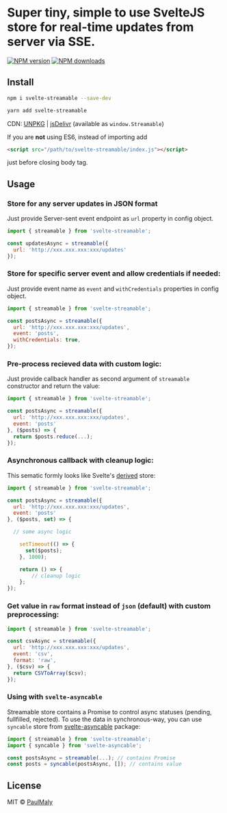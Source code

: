 # Super tiny, simple to use SvelteJS store for real-time updates from server via SSE.

[![NPM version](https://img.shields.io/npm/v/svelte-streamable.svg?style=flat)](https://www.npmjs.com/package/svelte-streamable) [![NPM downloads](https://img.shields.io/npm/dm/svelte-streamable.svg?style=flat)](https://www.npmjs.com/package/svelte-streamable)


## Install

```bash
npm i svelte-streamable --save-dev
```

```bash
yarn add svelte-streamable
```

CDN: [UNPKG](https://unpkg.com/svelte-streamable/) | [jsDelivr](https://cdn.jsdelivr.net/npm/svelte-streamable/) (available as `window.Streamable`)

If you are **not** using ES6, instead of importing add 

```html
<script src="/path/to/svelte-streamable/index.js"></script>
```

just before closing body tag.

## Usage

### Store for any server updates in JSON format

Just provide Server-sent event endpoint as `url` property in config object.

```javascript
import { streamable } from 'svelte-streamable';

const updatesAsync = streamable({
  url: 'http://xxx.xxx.xxx:xxx/updates'
});
```

### Store for specific server event and allow credentials if needed:

Just provide event name as `event` and `withCredentials` properties in config object.

```javascript
import { streamable } from 'svelte-streamable';

const postsAsync = streamable({
  url: 'http://xxx.xxx.xxx:xxx/updates',
  event: 'posts',
  withCredentials: true,
});
```

### Pre-process recieved data with custom logic:

Just provide callback handler as second argument of `streamable` constructor and return the value:

```javascript
import { streamable } from 'svelte-streamable';

const postsAsync = streamable({
  url: 'http://xxx.xxx.xxx:xxx/updates',
  event: 'posts'
}, ($posts) => {
  return $posts.reduce(...);
});
```

### Asynchronous callback with cleanup logic:

This sematic formly looks like Svelte's [derived](https://svelte.dev/docs#derived) store:

```javascript
import { streamable } from 'svelte-streamable';

const postsAsync = streamable({
  url: 'http://xxx.xxx.xxx:xxx/updates',
  event: 'posts'
}, ($posts, set) => {

  // some async logic

	setTimeout(() => {
	  set($posts);
	}, 1000);

	return () => {
		// cleanup logic
	};
});
```

### Get value in `raw` format instead of `json` (default) with custom preprocessing:

```javascript
import { streamable } from 'svelte-streamable';

const csvAsync = streamable({
  url: 'http://xxx.xxx.xxx:xxx/updates',
  event: 'csv',
  format: 'raw',
}, ($csv) => {
  return CSVToArray($csv);
});
```

### Using with `svelte-asyncable`

Streamable store contains a Promise to control async statuses (pending, fullfilled, rejected). To use the data in synchronous-way, you can use `syncable` store from  [svelte-asyncable](https://www.npmjs.com/package/svelte-asyncable) package:


```javascript
import { streamable } from 'svelte-streamable';
import { syncable } from 'svelte-asyncable';

const postsAsync = streamable(...); // contains Promise
const posts = syncable(postsAsync, []); // contains value
```

## License

MIT &copy; [PaulMaly](https://github.com/PaulMaly)
